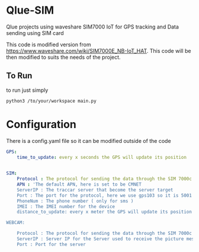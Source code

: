 # Qlue-SIM
Qlue projects using waveshare SIM7000 IoT for GPS tracking and Data sending using SIM card

This code is modified version from https://www.waveshare.com/wiki/SIM7000E_NB-IoT_HAT. This code will be then modified to suits
the needs of the project.

## To Run
to run just simply
```python3
python3 /to/your/workspace main.py
```

# Configuration
There is a config.yaml file so it can be modified outside of the code
```yaml
GPS:
    time_to_update: every x seconds the GPS will update its position
    

SIM:
    Protocol : The protocol for sending the data through the SIM 7000c
    APN : 'The default APN, here is set to be CMNET
    ServerIP : The traccar server that become the server target
    Port : The port for the protocol, here we use gps103 so it is 5001
    PhoneNum : The phone number ( only for sms )
    IMEI : The IMEI number for the device
    distance_to_update: every x meter the GPS will update its position

WEBCAM:

    Protocol : The protocol for sending the data through the SIM 7000c
    ServerIP : Server IP for the Server used to receive the picture message
    Port : Port for the server
    
```

